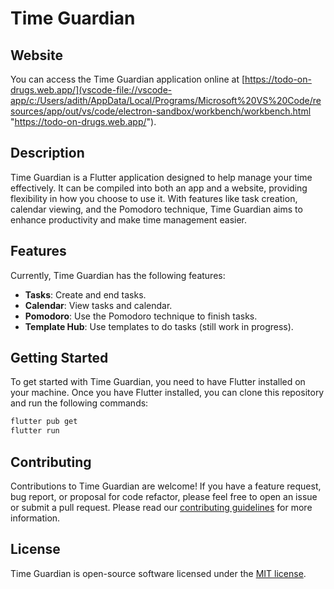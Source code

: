 # Time Guardian

## Website

You can access the Time Guardian application online at [https://todo-on-drugs.web.app/](vscode-file://vscode-app/c:/Users/adith/AppData/Local/Programs/Microsoft%20VS%20Code/resources/app/out/vs/code/electron-sandbox/workbench/workbench.html "https://todo-on-drugs.web.app/").

## Description

Time Guardian is a Flutter application designed to help manage your time effectively. It can be compiled into both an app and a website, providing flexibility in how you choose to use it. With features like task creation, calendar viewing, and the Pomodoro technique, Time Guardian aims to enhance productivity and make time management easier.

## Features

Currently, Time Guardian has the following features:

- **Tasks**: Create and end tasks.
- **Calendar**: View tasks and calendar.
- **Pomodoro**: Use the Pomodoro technique to finish tasks.
- **Template Hub**: Use templates to do tasks (still work in progress).

## Getting Started

To get started with Time Guardian, you need to have Flutter installed on your machine. Once you have Flutter installed, you can clone this repository and run the following commands:

```bash
flutter pub get
flutter run
```

## Contributing

Contributions to Time Guardian are welcome! If you have a feature request, bug report, or proposal for code refactor, please feel free to open an issue or submit a pull request. Please read our [contributing guidelines](vscode-file://vscode-app/c:/Users/adith/AppData/Local/Programs/Microsoft%20VS%20Code/resources/app/out/vs/code/electron-sandbox/workbench/workbench.html "CONTRIBUTING.md") for more information.

## License

Time Guardian is open-source software licensed under the [MIT license](vscode-file://vscode-app/c:/Users/adith/AppData/Local/Programs/Microsoft%20VS%20Code/resources/app/out/vs/code/electron-sandbox/workbench/workbench.html "LICENSE").

